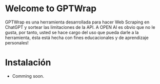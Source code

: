 # Welcome to GPTWrap

GPTWrap es una herramienta desarrollada para hacer Web Scraping en ChatGPT y sortear las limitaciones de la API. A OPEN AI es obvio que no le gusta, por tanto, usted se hace cargo del uso que pueda darle a la herramienta, ésta está hecha con fines educacionales y de aprendizaje personales!


# Instalación
- Comming soon.